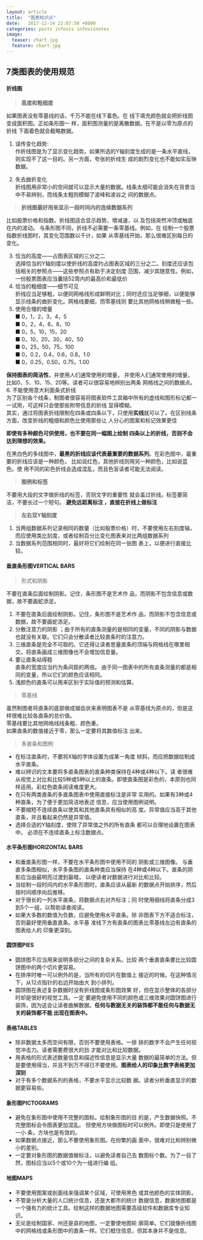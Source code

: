 ```yaml
---
layout: article
title:  "图表知识点"
date:   2017-12-14 22:07:50 +0800
categories: posts infovis infovisnotes
image:
  teaser: chart.jpg
  feature: chart.jpg
---
```

## 7类图表的使用规范


#### 折线图
> **高度和粗细度** 

如果图表没有零基线的话，千万不能在线下着色。在 线下填充颜色就会把折线图变成面积图。正如条形图一 样，面积图测量的是离散数据。在不是以零为原点的折线 下面着色就会截略数据。


1. 误传变化趋势:                
作折线图是为了显示变化趋势。如果所选的Y轴刻度生成的是一条水平直线，则实现不了这一目的。另一方面，夸张的折线生 成的剧烈变化也不能如实反映数据。   

2. 失去曲折变化     
折线图用非常小的空间就可以显示大量的数据。线条太细可能会消失在背景当中不易辨别，而线条太粗则模糊了波峰和波谷之 间的数据点。
> **折线图最好用来显示一段时间内的连续数据系列**

比如股票价格和指数。折线图适合显示趋势、增减速，以 及包括突然冲顶或触底在内的波动。
与条形图不同，折线不必需要一条零基线。例如，在 绘制一个股票指数折线图时，其变化范围数以千计，如果 从零基线开始，那么很难区别每日的变化。

3.  恰当的高度——占图表区域的三分之二  
选择恰当的Y轴刻度以使折线的高度约占图表区域的三分之二。刻度还应该包括相关的参照点——这些参照点有助于决定刻度 范围，减少其随意性。例如，一份股票图表应当囊括52周内的最高价和最低价
4.   恰当的粗细度——细节可见     
折线应当足够粗，以便同网格线形成鲜明对比；同时还应当足够细，以便能够显示线条的曲折变化。网格线要细，而零基线则 要比其他网格线稍微粗一些。  
5. 使用合理的增量   
■ 0，1，2，3，4，5    
■ 0，2，4，6，8，10  
■ 0，5，10，15，20       
■ 0，10，20，30，40，50     
■ 0，25，50，75，100    
■ 0，0.2，0.4，0.6，0.8，1.0    
■ 0，0.25，0.50，0.75，1.00

**保持图表的简洁性**，并使用人们通常使用的增量， 并使用人们通常使用的增量， 比如0、5、10、15、20等。读者可以很容易地辨别出两条 网格线之间的数据点。
6. 不能使用意大利面条式折线     
为了区别各个线条，制图者很容易将图表软件工具箱中所有的虚线和图形标记都一一试用，可这样只会使那些附带信息的折线 显得模糊。  
其实，通过将图表折线限制在四条或四条以下，只使用**实线**就可以了。在区别线条方面，改变折线的粗细和颜色比使用那些让 人分心的图案和标记效果更佳

**即使有多种颜色可供使用，也不要在同一幅图上绘制 四条以上的折线，否则不会达到理想的效果。**    

在黑白色的多线图中，**最黑的折线应该代表最重要的数据系列**。在彩色图中，最重要的折线应该是一种颜色， 比如说红色，其他折线则用另一种颜色，比如说蓝色。使 用不同的彩色折线会造成混乱，而且色盲读者可能无法阅读。

> **图例和标签**

不要用大段的文字做折线的标签，否则文字的重要性 就会盖过折线。标签要简洁，不要长过一个短句。
**避免远距离标注 ，直接在折线上做标注**  
> **左右双Y轴刻度** 

1.  当两组数据系列记录相同的数量（比如股票价格）时，不要使用左右刻度轴，而应使用类比刻度，或者绘制百分比变化图表来对比两组数据系列    
2.  当数据系列范围相同时，最好将它们绘制在同一张图 表上，以便进行直接比较。

#### 垂直条形图VERTICAL BARS
> 形式和阴影    

不要在直条后面绘制阴影。记住，条形图不是艺术作 品，而阴影不包含信息或数据，故不要画蛇添足。  
1. 不要在直条后面绘制阴影。记住，条形图不是艺术作 品，而阴影不包含信息或数据，故不要画蛇添足。
2. 分散注意力的阴影 ；由于所有的直条测量的是相同的变量，不同的阴影与数据也就没有关联。它们只会分散读者比较直条时的注意力。    
3. 三维直条是完全不可取的。它还得让读者思量直条的顶端与网格线在哪里相交。将直条画成三维图像也不会增加信息量。  
4. 要让直条站得稳  
直条的宽度应当约为条间距的两倍。
由于同一图表中的所有直条测量的都是相同的变量，所以它们的颜色应该相同。 
5. 浅颜色的直条可以用来区别于实际值的预测和估算。

> 零基线

虽然制图者将直条的底部做成锯齿状来表明图表不是 从零基线为原点的，但是这样很难比较各直条的总价值。        
零基线要比其他网格线线条粗、颜色重。    
如果直条的数值接近于零，那么一定要将其数值标注 出来。

> 多直条和图例 

- 在标注直条时，不要将X轴的字体设置为成某一角度 倾斜，而应把数据绘制成水平直条。
- 难以辨识的文本要将多直条图表的直条种类保持在4种或4种以下。读 者很难从视觉上对比和比较5种或5种以上的直条。即使直条图是彩色的，本原则也同样适用。彩虹色直条阅读难度更大。
- 在只有两类直条的多直条图表中使用直接标注是非常 实用的。如果有3种或4种直条，为了便于更加简洁地表述 信息，应当使用图例说明。
- 不要缩短不连续直条以使其和其他直条具有相似的高 度。异常值应当高于其他直条，并且看起来仍然是异常值。
- 选择合适的Y轴刻度，使除了异常值之外的所有直条 都可以合理地设置在图表中。
必须在不连续直条上标注数据点。  
#### 水平条形图HORIZONTAL BARS
- 和垂直条形图一样，不要在水平条形图中使用不同的 阴影或三维图像。
与垂直多条图相似，水平多条图的直条种类应当保持 在4种或4种以下。直条的阴影应当由最明亮过渡到最暗， 以便读者对数据进行对比和比较。
- 当绘制一段时间内的水平条形图时，直条应该从最新 的数据点开始排序，然后按时间顺序向后推移。
- 对于很长的一列水平直条，将数据点右对齐标注；同 时使用细线将直条分成3到5个一组，以帮助读者阅读。
- 如果大多数的数值为负数，应避免使用水平直条。除 非图表下方不适合标注，否则最好使用垂直直条。水平基 准线下方有直条的图表比零基线左边有直条的图表给人的 印象更深刻。
#### 圆饼图PIES
- 圆饼图不应当用来说明多部分之间的复杂关系。比较 两个垂直直条要比比较圆饼图中的两个切片更容易。
- 在排序时唯一可以例外的是，当所有的切片在数值上 接近的时候。在这种情况下，从12点指针的右边开始由大 到小排列。
- 圆饼图在表述复杂数据时没有折线图或条形图效果 好，但在显示整体的各部分时却是很好的视觉工具。一定 要避免使用不同的颜色或三维效果对圆饼图进行装饰，因为这会让读者曲解数据。**任何与数据无关的装饰都不能任何与数据无关的装饰都不能 出现在图表中。**
#### 表格TABLES
- 除非数据太多而空间有限，否则不要使用表格。一排 排的数字不会产生任何视觉冲击力。读者需要费很大的劲 才能对比和比较数据。
- 用表格的形式表述数量信息和描述性信息是显示大量 数据的最简单的方法。但是要使用得当，并且不到万不得已不要使用。**图表给人的印象比数字表格更加深刻**
- 对于有多个数据系列的表格，不要水平显示比较数 据。读者分析垂直显示的数据更容易些。
#### 象形图PICTOGRAMS
- 避免在象形图中使用不完整的图标。绘制象形图的目 的是，产生数据快照。不完整图标会令图表更加混乱。
但使用方块做图标时可以例外。即使只是使用了一小 条，方块也是有效的。
- 如果数据点接近，那么不要使用象形图。在纷繁的画 面中，很难对比和辨别微小的差别。
- 一定要对象形图的数据值做标注，以避免读者自己去 数图标个数。为了一目了然，图标应当以5个或10个为一组进行编
组。
#### 地图MAPS
- 不要使用图案或剖面线来强调某个区域，可使用黑色 或其他颜色的实体阴影。
- 不管是分析大量的人口统计信息，还是大都市的统计 数据信息，数据地图都是一个强有力的统计工具。绘制这样的数据地图需要高级软件和数据库专业知识。
- 无论是绘制国家、州还是县的地图，一定要使地图轮 廓简单。它们就像折线图中的网格线或条形图中的直条一样。它们框住信息，但其本身并不是信息。


